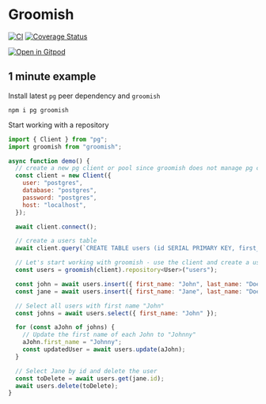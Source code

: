 # Groomish

[![CI](https://github.com/saintedlama/groomish/actions/workflows/ci.yml/badge.svg)](https://github.com/saintedlama/groomish/actions/workflows/ci.yml)
[![Coverage Status](https://coveralls.io/repos/github/saintedlama/groomish/badge.svg?branch=main)](https://coveralls.io/github/saintedlama/groomish?branch=main)

[![Open in Gitpod](https://gitpod.io/button/open-in-gitpod.svg)](https://gitpod.io/#https://github.com/saintedlama/groomish/tree/main)

## 1 minute example

Install latest `pg` peer dependency and `groomish`

```shell
npm i pg groomish
```

Start working with a repository

```js
import { Client } from "pg";
import groomish from "groomish";

async function demo() {
  // create a new pg client or pool since groomish does not manage pg connections
  const client = new Client({
    user: "postgres",
    database: "postgres",
    password: "postgres",
    host: "localhost",
  });

  await client.connect();

  // create a users table
  await client.query(`CREATE TABLE users (id SERIAL PRIMARY KEY, first_name VARCHAR, last_name VARCHAR)`);

  // Let's start working with groomish - use the client and create a users repository
  const users = groomish(client).repository<User>("users");

  const john = await users.insert({ first_name: "John", last_name: "Doe" });
  const jane = await users.insert({ first_name: "Jane", last_name: "Doe" });

  // Select all users with first name "John"
  const johns = await users.select({ first_name: "John" });

  for (const aJohn of johns) {
    // Update the first name of each John to "Johnny"
    aJohn.first_name = "Johnny";
    const updatedUser = await users.update(aJohn);
  }

  // Select Jane by id and delete the user
  const toDelete = await users.get(jane.id);
  await users.delete(toDelete);
}
```
